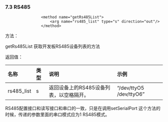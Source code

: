 ### 7.3 RS485

```
                <method name="getRs485List">
                    <arg name="rs485_list" type="s" direction="out"/>
                </method>
```

方法：

getRs485List 获取开发板RS485设备列表的方法

返回值：

| 名称 | 类型 | 说明 | 示例 |
| :--- | :--- | :--- | :--- |
| rs485\_list | s | 返回设备上的RS485设备列表，以空格隔开。 | “/dev/ttyO5  /dev/ttyO6” |

RS485配置接口和读写接口和串口的一致，只是在调用setSerialPort 这个方法的时候，传递的参数里面的串口模式应为1 RS485模式。

